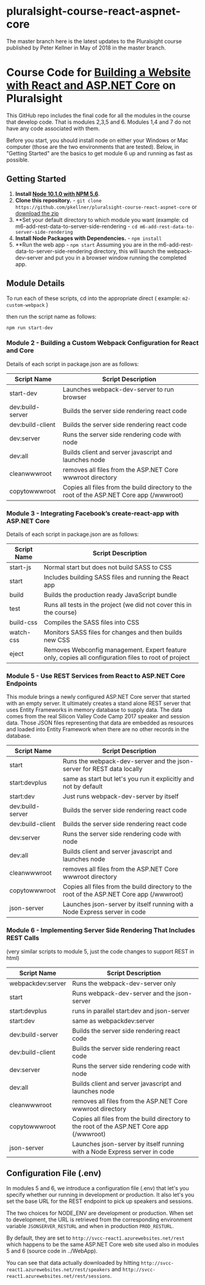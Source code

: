 # pluralsight-course-react-aspnet-core
The master branch here is the latest updates to the Pluralsight course published by Peter Kellner in May of 2018 in the master branch.

# Course Code for [Building a Website with React and ASP.NET Core](https://app.pluralsight.com/library/courses/aspdotnet-core-react-building-website) on Pluralsight

This GitHub repo includes the final code for all the modules in the course that develop code. 
That is modules 2,3,5 and 6.
Modules 1,4 and 7 do not have any code associated with them.

Before you start, you should install node on either your Windows or Mac computer (those are the two environments that are tested). Below, in
"Getting Started" are the basics to get module 6 up and running as fast as possible.

## Getting Started
1. **Install [Node 10.1.0 with NPM 5.6](https://nodejs.org)**. 
2. **Clone this repository.** - `git clone https://github.com/pkellner/pluralsight-course-react-aspnet-core` or [download the zip](https://github.com/pkellner/pluralsight-course-react-aspnet-core/archive/master.zip)
3. **Set your default directory to which module you want (example: cd m6-add-rest-data-to-server-side-rendering - `cd m6-add-rest-data-to-server-side-rendering`
4. **Install Node Packages with Dependencies.** - `npm install`
5. **Run the web app - `npm start` 
Assuming you are in the m6-add-rest-data-to-server-side-rendering directory, this will launch the webpack-dev-server and put you in a browser window running the completed app.

## Module Details

To run each of these scripts, cd into the appropriate direct ( example: `m2-custom-webpack` ) 

then run the script name as follows:

`npm run start-dev`



### Module 2 - Building a Custom Webpack Configuration for React and Core

Details of each script in package.json are as follows:

| Script Name   	| Script Description  	
|---	|---	|
| start-dev   	| Launches webpack-dev-server to run browser  	|
| dev:build-server   	| Builds the server side rendering react code  	|
| dev:build-client   	| Builds the server side rendering react code  	|
| dev:server   	| Runs the server side rendering code with node  	|
| dev:all   	| Builds client and server javascript and launches node   	|
| cleanwwwroot   	| removes all files from the ASP.NET Core wwwroot directory  	|
| copytowwwroot   	| Copies all files from the build directory to the root of the ASP.NET Core app (/wwwroot) 	|


### Module 3 - Integrating Facebook’s create-react-app with ASP.NET Core

Details of each script in package.json are as follows:

| Script Name   	| Script Description  	
|---	|---	|
| start-js   	| Normal start but does not build SASS to CSS  	|
| start   	| Includes building SASS files and running the React app  	|
| build   	| Builds the production ready JavaScript bundle  	|
| test   	| Runs all tests in the project (we did not cover this in the course)  	|
| build-css   	| Compiles the SASS files into CSS  	|
| watch-css   	| Monitors SASS files for changes and then builds new CSS  	|
| eject   	| Removes Webconfig management. Expert feature only, copies all configuration files to root of project 	|


### Module 5 - Use REST Services from React to ASP.NET Core Endpoints

This module brings a newly configured ASP.NET Core server that started with an empty server.
It ultimately creates a stand alone REST server that uses Entity Frameworks in memory database to supply data.
The data comes from the real Silicon Valley Code Camp 2017 speaker and session data.  Those JSON files 
representing that data are embedded as resources and loaded into Entity Framework when there are no other
records in the database.

| Script Name   	| Script Description  	
|---	|---	|
| start   	| Runs the webpack-dev-server and the json-server for REST data locally  	|
| start:devplus   	| same as start but let's you run it explicitly and not by default  	|
| start:dev   	| Just runs webpack-dev-server by itself  	|
| dev:build-server   	| Builds the server side rendering react code  	|
| dev:build-client   	| Builds the server side rendering react code  	|
| dev:server   	| Runs the server side rendering code with node  	|
| dev:all   	| Builds client and server javascript and launches node   	|
| cleanwwwroot   	| removes all files from the ASP.NET Core wwwroot directory  	|
| copytowwwroot   	| Copies all files from the build directory to the root of the ASP.NET Core app (/wwwroot) 	|
| json-server   	| Launches json-server by itself running with a Node Express server in code	|


### Module 6 - Implementing Server Side Rendering That Includes REST Calls
(very similar scripts to module 5, just the code changes to support REST in html)

| Script Name   	| Script Description  	
|---	|---	|
| webpackdev:server   	| Runs the webpack-dev-server only  	|
| start   	| Runs webpack-dev-server and the json-server	|
| start:devplus 	| runs in parallel start:dev and json-server  	|
| start:dev 	| same as webpackdev:server  	|
| dev:build-server   	| Builds the server side rendering react code  	|
| dev:build-client   	| Builds the server side rendering react code  	|
| dev:server   	| Runs the server side rendering code with node  	|
| dev:all   	| Builds client and server javascript and launches node   	|
| cleanwwwroot   	| removes all files from the ASP.NET Core wwwroot directory  	|
| copytowwwroot   	| Copies all files from the build directory to the root of the ASP.NET Core app (/wwwroot) 	|
| json-server   	| Launches json-server by itself running with a Node Express server in code	|



## Configuration File (.env)

In modules 5 and 6, we introduce a configuration file (.env) that let's you specify whether our running in development or production.
It also let's you set the base URL for the REST endpoint to pick up speakers and sessions.

The two choices for NODE_ENV are development or production.  When set to development, the URL is retrieved from the corresponding environment variable `JSONSERVER_RESTURL` and when in production `PROD_RESTURL`.

By default, they are set to `http://svcc-react1.azurewebsites.net/rest` which happens to be the same ASP.NET Core web site used also in modules 5 and 6 (source code in ../WebApp).

You can see that data actually downloaded by hitting `http://svcc-react1.azurewebsites.net/rest/speakers` and `http://svcc-react1.azurewebsites.net/rest/sessions`.








